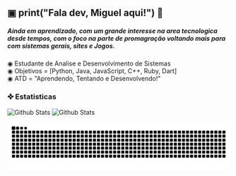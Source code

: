 ## ▣ print("Fala dev, Miguel aqui!") 👋

##### Ainda em aprendizado, com um grande interesse na area tecnologica desde tempos, com o foco na parte de promagração voltando mais para com sistemas gerais, sites e Jogos.  

◉ Estudante de Analise e Desenvolvimento de Sistemas <br>
◉ Objetivos = [Python, Java, JavaScript, C++, Ruby, Dart] <br>
◉ ATD = "Aprendendo, Tentando e Desenvolvendo!" 


### ✜ Estatisticas
<p>
  <img
    alt = "Github Stats"]
    height = "180"
    src = "https://github-readme-stats.vercel.app/api?username=MiguelMHNQ&show_icons=true&theme=onedark&include_all_commits=true&locale=pt-br"
  />
  <img
    alt = "Github Stats"
    height = "180"
    src = "https://github-readme-stats.vercel.app/api/top-langs/?username=anuraghazra&include_all_commits=true&theme=onedark&layout=compact"
  />
</p>
<picture align="center">
  <source media="(prefers-color-scheme: dark)" srcset="https://raw.githubusercontent.com/HavilahSantosP/HavilahSantosP/output/github-contribution-grid-snake-dark.svg">
  <source media="(prefers-color-scheme: light)" srcset="https://raw.githubusercontent.com/HavilahSantosP/HavilahSantosP/output/github-contribution-grid-snake-dark.svg">
  <img align="center" alt="github contribution grid snake animation" src="https://raw.githubusercontent.com/HavilahSantosP/HavilahSantosP/output/github-contribution-grid-snake.svg">
</picture>
